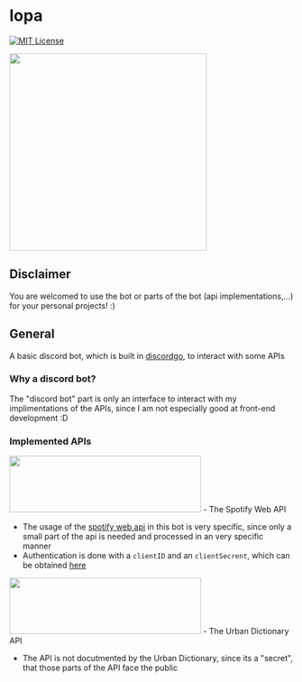 # lopa
[![MIT License](https://img.shields.io/badge/License-MIT-green.svg)](https://choosealicense.com/licenses/mit/)

<img src="https://i.imgur.com/dChbMCC.png" width="350" height="350">

## Disclaimer 
You are welcomed to use the bot or parts of the bot (api implementations,...) for your personal projects! :)

## General

A basic discord bot, which is built in [discordgo](https://github.com/bwmarrin/discordgo), to interact with some APIs

### Why a discord bot?
The "discord bot" part is only an interface to interact with my implimentations of the APIs, since I am not especially good at front-end development :D

### Implemented APIs

<img src="https://upload.wikimedia.org/wikipedia/commons/thumb/2/26/Spotify_logo_with_text.svg/1200px-Spotify_logo_with_text.svg.png" width="340" height="100">
- The Spotify Web API

- The usage of the [spotify web api](https://developer.spotify.com/documentation/web-api/) in this bot is very specific, since only a small part of the api is needed and processed in an very specific manner
- Authentication is done with a `clientID` and an `clientSecrent`, which can be obtained [here](https://developer.spotify.com/dashboard/applications)

<img src="https://upload.wikimedia.org/wikipedia/commons/thumb/f/f0/Urban_Dictionary_logo.svg/1200px-Urban_Dictionary_logo.svg.png" width="340" height="100">
- The Urban Dictionary API

- The API is not docutmented by the Urban Dictionary, since its a "secret", that those parts of the API face the public
